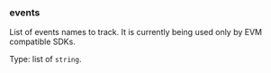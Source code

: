### events

List of events names to track. It is currently being
used only by EVM compatible SDKs.

Type: list of `string`.
